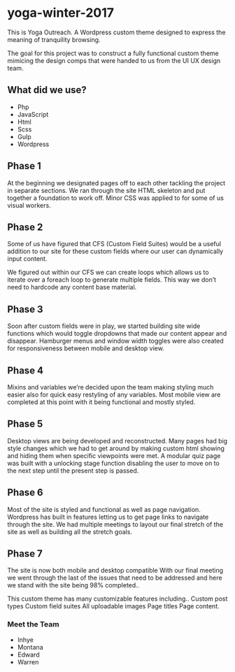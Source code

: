 # yoga-winter-2017
This is Yoga Outreach. A Wordpress custom theme designed to express the meaning of tranquility browsing.

The goal for this project was to construct a fully functional custom theme mimicing the design comps that were handed to us from the UI UX design team. 

## What did we use?
* Php
* JavaScript
* Html
* Scss
* Gulp
* Wordpress

## Phase 1

At the beginning we designated pages off to each other tackling the project in separate sections. We ran through the site HTML skeleton and put together a foundation to work off. Minor CSS was applied to for some of us visual workers. 

## Phase 2

Some of us have figured that CFS (Custom Field Suites) would be a useful addition to our site for these custom fields where our user can dynamically input content. 

We figured out within our CFS we can create loops which allows us to iterate over a foreach loop to generate multiple fields. This way we don’t need to hardcode any content base material.

## Phase 3

Soon after custom fields were in play, we started building site wide functions which would toggle dropdowns that made our content appear and disappear. Hamburger menus and window width toggles were also created for responsiveness between mobile and desktop view.

## Phase 4

Mixins and variables we’re decided upon the team making styling much easier also for quick easy restyling of any variables.
Most mobile view are completed at this point with it being functional and mostly styled.

## Phase 5

Desktop views are being developed and reconstructed. Many pages had big style changes which we had to get around by making custom html showing and hiding them when specific viewpoints were met. 
A modular quiz page was built with a unlocking stage function disabling the user to move on to the next step until the present step is passed.

## Phase 6 

Most of the site is styled and functional as well as page navigation. Wordpress has built in features letting us to get page links to navigate through the site. 
We had multiple meetings to layout our final stretch of the site as well as building all the stretch goals. 

## Phase 7

The site is now both mobile and desktop compatible With our final meeting we went through the last of the issues that need to be addressed and here we stand with the site being 98% completed.. 

This custom theme has many customizable features including.. 
Custom post types
Custom field suites
All uploadable images
Page titles
Page content.

### Meet the Team
* Inhye
* Montana
* Edward
* Warren

